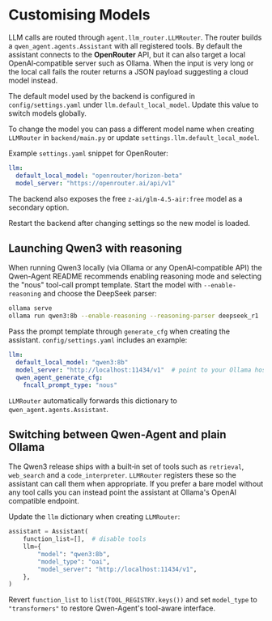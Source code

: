 # Customising Models

LLM calls are routed through `agent.llm_router.LLMRouter`. The router builds a
`qwen_agent.agents.Assistant` with all registered tools. By default the
assistant connects to the **OpenRouter** API, but it can also target a local
OpenAI‑compatible server such as Ollama. When the input is very long or the
local call fails the router returns a JSON payload suggesting a cloud model
instead.

The default model used by the backend is configured in `config/settings.yaml`
under `llm.default_local_model`. Update this value to switch models globally.

To change the model you can pass a different model name when creating
`LLMRouter` in `backend/main.py` or update `settings.llm.default_local_model`.

Example `settings.yaml` snippet for OpenRouter:

```yaml
llm:
  default_local_model: "openrouter/horizon-beta"
  model_server: "https://openrouter.ai/api/v1"
```

The backend also exposes the free `z-ai/glm-4.5-air:free` model as a secondary
option.

Restart the backend after changing settings so the new model is loaded.

## Launching Qwen3 with reasoning

When running Qwen3 locally (via Ollama or any OpenAI‑compatible API) the
Qwen-Agent README recommends enabling reasoning mode and selecting the "nous"
tool-call prompt template. Start the model with `--enable-reasoning` and choose
the DeepSeek parser:

```bash
ollama serve
ollama run qwen3:8b --enable-reasoning --reasoning-parser deepseek_r1
```

Pass the prompt template through `generate_cfg` when creating the assistant.
`config/settings.yaml` includes an example:

```yaml
llm:
  default_local_model: "qwen3:8b"
  model_server: "http://localhost:11434/v1"  # point to your Ollama host
  qwen_agent_generate_cfg:
    fncall_prompt_type: "nous"
```

`LLMRouter` automatically forwards this dictionary to `qwen_agent.agents.Assistant`.

## Switching between Qwen-Agent and plain Ollama

The Qwen3 release ships with a built‑in set of tools such as `retrieval`,
`web_search` and a `code_interpreter`. `LLMRouter` registers these so the
assistant can call them when appropriate. If you prefer a bare model without any
tool calls you can instead point the assistant at Ollama's OpenAI compatible
endpoint.

Update the `llm` dictionary when creating `LLMRouter`:

```python
assistant = Assistant(
    function_list=[],  # disable tools
    llm={
        "model": "qwen3:8b",
        "model_type": "oai",
        "model_server": "http://localhost:11434/v1",
    },
)
```

Revert `function_list` to `list(TOOL_REGISTRY.keys())` and set `model_type` to
`"transformers"` to restore Qwen-Agent's tool-aware interface.

